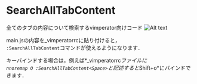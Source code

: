 SearchAllTabContent
===================

全てのタブの内容について検索するvimperator向けコード
![Alt text](http://i.gyazo.com/b3bbe064a8b189bacaf797aaccc6a1b1.png)

main.jsの内容を_vimperatorrcに貼り付けると，  
`:SearchAllTabContent`コマンドが使えるようになります．

キーバインドする場合は，例えば*_vimperatorrc*ファイルに  
`nnoremap O :SearchAllTabContent<Space>`と記述すると*Shift+o*にバインドできます．
